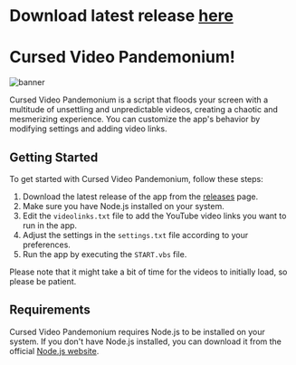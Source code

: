 # Download latest release [here](https://github.com/DimeDimitrov/cursed-videos-pandemonium/releases/latest)

# Cursed Video Pandemonium!

![banner](https://github.com/DimeDimitrov/cursed-videos-pandemonium/assets/129460051/52a7b66f-d7d4-4603-a8e1-ed931f1e4f94)


Cursed Video Pandemonium is a script that floods your screen with a multitude of unsettling and unpredictable videos, creating a chaotic and mesmerizing experience. You can customize the app's behavior by modifying settings and adding video links.

## Getting Started

To get started with Cursed Video Pandemonium, follow these steps:

1. Download the latest release of the app from the [releases](https://github.com/DimeDimitrov/cursed-videos-pandemonium/releases/latest) page.
2. Make sure you have Node.js installed on your system.
3. Edit the `videolinks.txt` file to add the YouTube video links you want to run in the app.
4. Adjust the settings in the `settings.txt` file according to your preferences.
5. Run the app by executing the `START.vbs` file.

Please note that it might take a bit of time for the videos to initially load, so please be patient.

## Requirements

Cursed Video Pandemonium requires Node.js to be installed on your system. If you don't have Node.js installed, you can download it from the official [Node.js website](https://nodejs.org).
